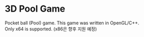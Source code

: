 # 3D Pool Game
Pocket ball (Pool) game. This game was written in OpenGL/C++. <br>
Only x64 is supported. (x86은 향후 지원 예정) <br>
